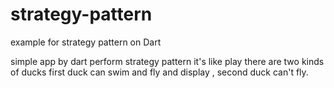 # strategy-pattern
example for strategy pattern on Dart 

simple app by dart perform strategy pattern
 it's like play there are two kinds of ducks first duck can swim and fly and display ,
 second duck can't fly. 
 
